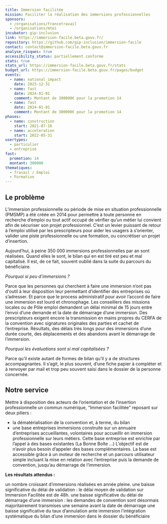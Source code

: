 ```yaml
---
title: Immersion facilitée
mission: Faciliter la réalisation des immersions professionnelles
sponsors:
  - /organisations/francetravail
  - /organisations/mtei
incubator: gip-inclusion
link: https://immersion-facile.beta.gouv.fr/
repository: https://github.com/gip-inclusion/immersion-facile
contact: contact@immersion-facile.beta.gouv.fr
analyse_risques: true
accessibility_status: partiellement conforme
stats: true
stats_url: https://immersion-facile.beta.gouv.fr/stats
budget_url: https://immersion-facile.beta.gouv.fr/pages/budget
events:
  - name: national_impact
    date: 2023-12-31
  - name: fast
    date: 2024-01-01
    comment: Montant de 300000€ pour la promotion 14
  - name: fast
    date: 2024-01-01
    comment: Montant de 300000€ pour la promotion 14
phases:
  - name: construction
    start: 2021-07-16
  - name: acceleration
    start: 2022-05-31
usertypes:
  - particulier
  - entreprise
fast:
  promotion: 14
  montant: 300000
thematiques:
  - Travail / Emploi
  - Formation
---
```

## Le problème

L’immersion professionnelle ou période de mise en situation professionnelle (PMSMP) a été créée en 2014 pour permettre à toute personne en recherche d’emploi ou tout actif occupé de vérifier qu’un métier lui convient afin de sécuriser son projet professionnel. C’est un levier puissant de retour à l’emploi utilisé par les prescripteurs pour aider les usagers à s’orienter, valider une piste professionnelle ou une formation, ou concrétiser un projet d’insertion.

Aujourd’hui, à peine 350 000 immersions professionnelles par an sont réalisées. Quand elles le sont, le bilan qui en est tiré est peu et mal capitalisé. Il est, de ce fait, souvent oublié dans la suite du parcours du bénéficiaire.

*Pourquoi si peu d’immersions ?*

Parce que les personnes qui cherchent à faire une immersion n’ont pas d'outil à leur disposition leur permettant d’identifier des entreprises où s’adresser.
Et parce que le process administratif pour avoir l’accord de faire une immersion est lourd et chronophage. Les conseillers des missions locales ou de Pôle emploi demandent un délai minimal de 15 jours entre l’envoi d’une demande et la date de démarrage d’une immersion. Des prescripteurs exigent encore la transmission en mains propres du CERFA de la convention avec signatures originales des parties et cachet de l’entreprise.
Résultats, des délais très longs pour des immersions d’une durée courte, des déplacements et des abandons avant le démarrage de l’immersion.

*Pourquoi les évaluations sont si mal capitalisées ?*

Parce qu’il existe autant de formes de bilan qu’il y a de structures accompagnantes. Il s’agit, le plus souvent, d’une fiche papier à compléter et à renvoyer par mail et trop peu souvent saisi dans le dossier de la personne concernée.

## Notre service

Mettre à disposition des acteurs de l’orientation et de l’insertion professionnelle un commun numérique, “Immersion facilitée” reposant sur deux piliers :

* la dématérialisation de la convention et, à terme, du bilan
* une base entreprises immersions construite sur un annuaire d’entreprises accueillantes, volontaires pour accueillir en immersion professionnelle sur leurs métiers. Cette base entreprise est enrichie par l’appel à des bases existantes (La Bonne Boîte …) L’objectif est de n’avoir plus besoin d’appeler des bases complémentaires.
  La base est accessible grâce à un moteur de recherche et un parcours utilisateur simple incluant la mise en relation avec l’entreprise puis la demande de convention,  jusqu’au démarrage de l’immersion.

**Les résultats attendus :**

un nombre croissant d’immersions réalisées en année pleine.
une baisse significative du délai de validation : le délai moyen de validation sur Immersion Facilitée est de 48h.
une baisse significative du délai de démarrage d’une immersion : les demandes de convention sont désormais majoritairement transmises une semaine avant la date de démarrage
une baisse significative du taux d’annulation ante immersion
l’intégration systématique du bilan d’une immersion dans le dossier du bénéficiaire
